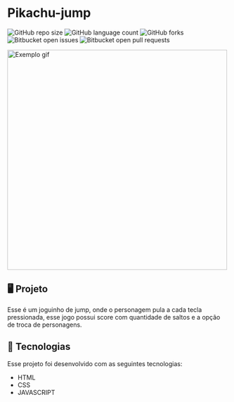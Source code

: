 # Pikachu-jump

![GitHub repo size](https://img.shields.io/github/repo-size/jessicamdsn/Pikachu-jump?style=for-the-badge)
![GitHub language count](https://img.shields.io/github/languages/count/jessicamdsn/Pikachu-jump?style=for-the-badge)
![GitHub forks](https://img.shields.io/github/forks/jessicamdsn/Pikachu-jump?style=for-the-badge)
![Bitbucket open issues](https://img.shields.io/bitbucket/issues/jessicamdsn/Pikachu-jump?style=for-the-badge)
![Bitbucket open pull requests](https://img.shields.io/bitbucket/pr-raw/jessicamdsn/Pikachu-jump?style=for-the-badge)

<img src="imagem-readme.gif" alt="Exemplo gif" width="500px">

## 🖥️ Projeto
Esse é um joguinho de jump, onde o personagem pula a cada tecla pressionada, esse jogo possui score com quantidade de saltos e a opção de troca de personagens.

## 🚀 Tecnologias
Esse projeto foi desenvolvido com as seguintes tecnologias:

- HTML
- CSS
- JAVASCRIPT
